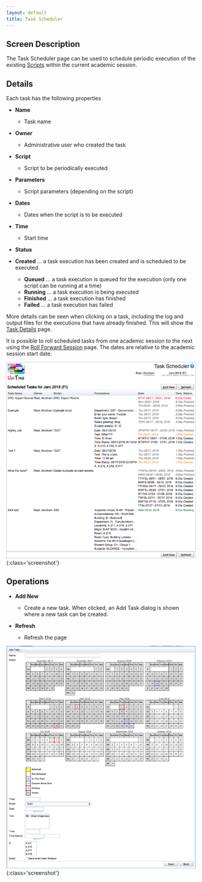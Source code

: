 ```yaml
---
layout: default
title: Task Scheduler
---
```



## Screen Description

The Task Scheduler page can be used to schedule periodic execution of the existing [Scripts](scripts) within the current academic session.

## Details

Each task has the following properties

* **Name**
	* Task name

* **Owner**
	* Administrative user who created the task

* **Script**
	* Script to be periodically executed

* **Parameters**
	* Script parameters (depending on the script)

* **Dates**
	* Dates when the script is to be executed

* **Time**
	* Start time

* **Status**

* **Created** ... a task execution has been created and is scheduled to be executed
	* **Queued** ... a task execution is queued for the execution (only one script can be running at a time)
	* **Running** ... a task execution is being executed
	* **Finished** ... a task execution has finished
	* **Failed** ... a task execution has failed

More details can be seen when clicking on a task, including the log and output files for the executions that have already finished. This will show the [Task Details](task-details) page.

It is possible to roll scheduled tasks from one academic session to the next using the [Roll Forward Session](roll-forward-session) page. The dates are relative to the academic session start date.


![Task Scheduler](images/task-scheduler-1.png){:class='screenshot'}

## Operations

* **Add New**
	* Create a new task. When clicked, an Add Task dialog is shown where a new task can be created.

* **Refresh**
	* Refresh the page


![Task Scheduler](images/task-scheduler-2.png){:class='screenshot'}
